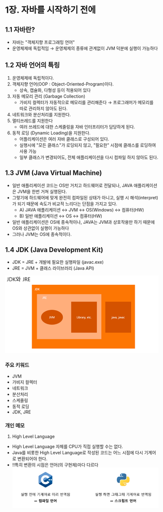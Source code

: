 # 1장. 자바를 시작하기 전에

## 1.1 자바란?
- 자바는 "객체지향 프로그래밍 언어"
- 운영체제에 독립적임 → 운영체제의 종류에 관계없이 JVM 덕분에 실행이 가능하다

## 1.2 자바 언어의 특링
1. 운영체제에 독립적이다.
2. 객체지향 언어(OOP : Object-Oriented-Program)이다.
   - 상속, 캡슐화, 다형성 등이 적용되어 있다
3. 자동 메모리 관리 (Garbage Collection)
   - 가비지 컬렉터가 자동적으로 메모리를 관리해준다 → 프로그래머가 메모리를 따로 관리하지 않아도 된다.
4. 네트워크와 분산처리를 지원한다.
5. 멀티쓰레드를 지원한다
   - 여러 쓰레드에 대한 스케줄링을 자바 인터프리터가 담당하게 된다.
6. 동적 로딩 (Dynamic Loading)을 지원한다.
   - 어플리케이션은 여러 자바 클래스로 구성되어 있다.
   - 실행시에 "모든 클래스"가 로딩되지 않고, "필요한" 시점에 클래스를 로딩하여 사용 가능
   - 일부 클래스가 변경되어도, 전체 애플리케이션을 다시 컴파일 하지 않아도 된다.

## 1.3 JVM (Java Virtual Machine)
- 일반 애플리케이션 코드는 OS만 거치고 하드웨어로 전달되나, JAVA 애플리케이션은 JVM을 한번 거쳐 실행된다.
- 그렇기에 하드웨어에 맞게 완전히 컴파일된 상태가 아니고, 실행 시 해석(interpret)가 되기 때문에 속도가 비교적 느리다는 단점을 가지고 있다.
    - A) JAVA 애플리케이션 ↔ JVM ↔ OS(Windows) ↔ 컴퓨터(HW)
    - B) 일반 애플리케이션 ↔ OS ↔ 컴퓨터(HW)
- 일반 애플리케이션은 OS에 종속적이나, JAVA는 JVM과 상호작용만 하기 때문에 OS와 상관없이 실행이 가능하다
- 그러나 JVM는 OS에 종속적이다.

## 1.4 JDK (Java Development Kit)
- JDK = JRE + 개발에 필요한 실행파일 (javac.exe)
- JRE = JVM + 클래스 라이브러리 (Java API)

![JVM, JDK, JRE요약](https://github.com/minebean0502/TIL/blob/main/%EC%9E%90%EB%B0%94%EC%9D%98%EC%A0%95%EC%84%9D/1%EC%9E%A5/1%EC%9E%A5%20%EC%9D%B4%EB%AF%B8%EC%A7%80/JVM%2CJRE%2CJDK%20%EC%9A%94%EC%95%BD.PNG)

### 주요 키워드
- JVM
- 가비지 컬렉터
- 네트워크
- 분산처리
- 스케줄링
- 동적 로딩
- JDK, JRE

### 개인 메모
1. High Level Language
- High Level Language 자체를 CPU가 직접 실행할 수는 없다.
- Java를 비롯한 High Level Language로 작성된 코드는 어느 시점에 다시 기계어로 변환되어야 한다.
- !!특히 변환의 시점은 언어(의 구현체)마다 다르다
![컴파일_스크립트언어 사진](https://github.com/minebean0502/TIL/blob/main/%EC%9E%90%EB%B0%94%EC%9D%98%EC%A0%95%EC%84%9D/1%EC%9E%A5/1%EC%9E%A5%20%EC%9D%B4%EB%AF%B8%EC%A7%80/%EC%BB%B4%ED%8C%8C%EC%9D%BC_%EC%8A%A4%ED%81%AC%EB%A6%BD%ED%8A%B8%EC%96%B8%EC%96%B4.PNG)